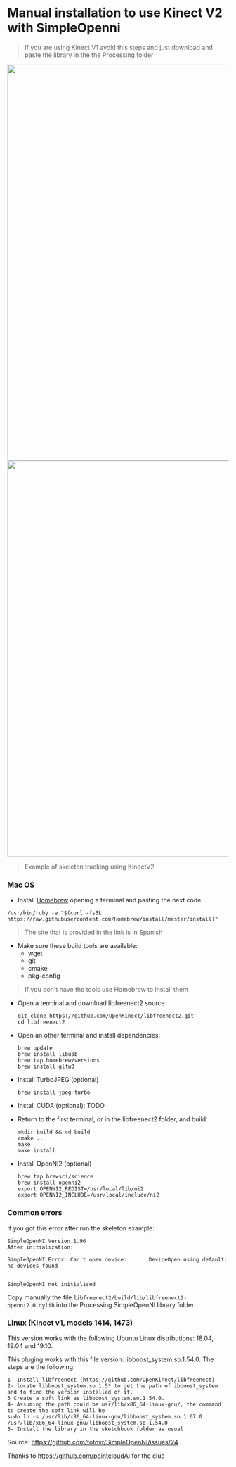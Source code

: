 # Manual installation to use Kinect V2 with SimpleOpenni

> If you are using Kinect V1 avoid this steps and just download and paste the library in the the Processing folder

<img src="Assets/threshold.gif" width="900">

<img src="Assets/Kinect_V2_Tracking.gif" width="900">

   > Example of skeleton tracking using KinectV2

### Mac OS

* Install [Homebrew](https://brew.sh/index_es) opening a terminal and pasting the next code

``` terminal
/usr/bin/ruby -e "$(curl -fsSL https://raw.githubusercontent.com/Homebrew/install/master/install)"
```
> The site that is provided in the link is in Spanish

- Make sure these build tools are available:
  - wget
  - git
  - cmake
  - pkg-config

> If you don't have the tools use Homebrew to install them

- Open a terminal and download libfreenect2 source
  ```
  git clone https://github.com/OpenKinect/libfreenect2.git
  cd libfreenect2
  ```

- Open an other terminal and install dependencies:
  ```
  brew update
  brew install libusb
  brew tap homebrew/versions
  brew install glfw3
  ```

- Install TurboJPEG (optional)
  ```
  brew install jpeg-turbo
  ```

- Install CUDA (optional): TODO

- Return to the first terminal, or in the libfreenect2 folder, and build:
  ```
  mkdir build && cd build
  cmake ..
  make
  make install
  ```

- Install OpenNI2 (optional)
  ```
  brew tap brewsci/science
  brew install openni2
  export OPENNI2_REDIST=/usr/local/lib/ni2
  export OPENNI2_INCLUDE=/usr/local/include/ni2
  ```

### Common errors

   If you got this error after run the skeleton example:

   ```
   SimpleOpenNI Version 1.96
   After initialization:

   SimpleOpenNI Error: Can't open device:		DeviceOpen using default: no devices found


   SimpleOpenNI not initialised
   ```
   
   Copy manually the file `libfreenect2/build/lib/libfreenect2-openni2.0.dylib` into the Processing SimpleOpenNI library folder.

### Linux (Kinect v1, models 1414, 1473)

This version works with the following Ubuntu Linux distributions: 18.04, 19.04 and 19.10.

This pluging works with this file version: libboost_system.so.1.54.0.  The steps are the following:

    1- Install libfreenect (https://github.com/OpenKinect/libfreenect)
    2- locate libboost_system.so 1.5* to get the path of ibboost_system and to find the version installed of it.
    3 Create a soft link as libboost_system.so.1.54.0.
    4- Assuming the path could be usr/lib/x86_64-linux-gnu/, the command to create the soft link will be
    sudo ln -s /usr/lib/x86_64-linux-gnu/libboost_system.so.1.67.0 /usr/lib/x86_64-linux-gnu/libboost_system.so.1.54.0
    5- Install the library in the sketchbook folder as usual

Source: https://github.com/totovr/SimpleOpenNI/issues/24 

Thanks to https://github.com/pointcloudAI for the clue
